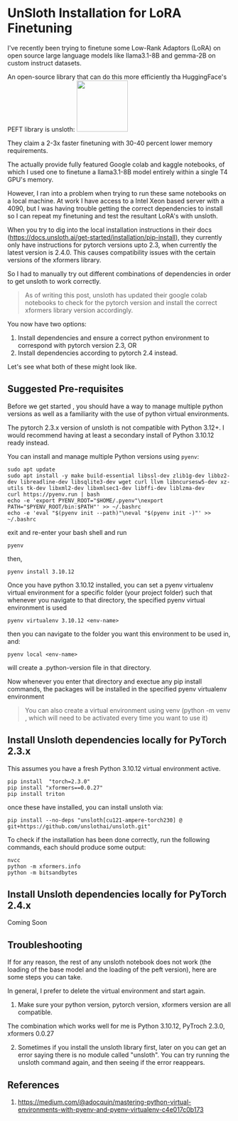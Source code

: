 # UnSloth Installation for LoRA Finetuning

I've recently been trying to finetune some Low-Rank Adaptors (LoRA) on open source large language models like llama3.1-8B and gemma-2B on custom instruct datasets.

An open-source library that can do this more efficiently tha HuggingFace's PEFT library is unsloth: <a href="https://github.com/unslothai/unsloth"><img src="https://github.com/unslothai/unsloth/raw/main/images/unsloth%20new%20logo.png" width="115"></a>

They claim a 2-3x faster finetuning with 30-40 percent lower memory requirements.

The actually provide fully featured Google colab and kaggle notebooks, of which I used one to finetune a llama3.1-8B model entirely within a single T4 GPU's memory.

However, I ran into a problem when trying to run these same notebooks on a local machine. At work I have access to a Intel Xeon based server with a 4090, but I was having trouble getting the correct dependencies to install so I can repeat my finetuning and test the resultant LoRA's with unsloth.

When you try to dig into the local installation instructions in their docs (https://docs.unsloth.ai/get-started/installation/pip-install), they currently only have instructions for pytorch versions upto 2.3, when currently the latest version is 2.4.0. This causes compatibility issues with the certain versions of the xformers library.

So I had to manually try out different combinations of dependencies in order to get unsloth to work correctly.

> As of writing this post, unsloth has updated their google colab notebooks to check for the pytorch version and install the correct xformers library version accordingly.

You now have two options:

1. Install dependencies and ensure a correct python environment to correspond with pytorch version 2.3, OR
2. Install dependencies according to pytorch 2.4 instead.

Let's see what both of these might look like.

## Suggested Pre-requisites

Before we get started , you should have a way to manage multiple python versions as well as a familiarity with the use of python virtual environments.

The pytorch 2.3.x version of unsloth is not compatible with Python 3.12+. I would recommend having at least a secondary install of Python 3.10.12 ready instead.

You can install and manage multiple Python versions using ```pyenv```:

```console
sudo apt update
sudo apt install -y make build-essential libssl-dev zlib1g-dev libbz2-dev libreadline-dev libsqlite3-dev wget curl llvm libncursesw5-dev xz-utils tk-dev libxml2-dev libxmlsec1-dev libffi-dev liblzma-dev
curl https://pyenv.run | bash
echo -e 'export PYENV_ROOT="$HOME/.pyenv"\nexport PATH="$PYENV_ROOT/bin:$PATH"' >> ~/.bashrc
echo -e 'eval "$(pyenv init --path)"\neval "$(pyenv init -)"' >> ~/.bashrc
```

exit and re-enter your bash shell and run 

```
pyenv
```

then,

```
pyenv install 3.10.12
```

Once you have python 3.10.12 installed, you can set a pyenv virtualenv virtual environment for a specific folder (your project folder) such that whenever you navigate to that directory, the specified pyenv virtual environment is used

```
pyenv virtualenv 3.10.12 <env-name>
```

then you can navigate to the folder you want this environment to be used in, and:

```
pyenv local <env-name>
```

will create a .python-version file in that directory.

Now whenever you enter that directory and exectue any pip install commands, the packages will be installed in the specified pyenv virtualenv environment

> You can also create a virtual environment using venv (python -m venv <env-name>, which will need to be activated every time you want to use it)

## Install Unsloth dependencies locally for PyTorch 2.3.x

This assumes you have a fresh Python 3.10.12 virtual environment active.

```
pip install  "torch=2.3.0"
pip install "xformers==0.0.27"
pip install triton
```
once these have installed, you can install unsloth via:

```
pip install --no-deps "unsloth[cu121-ampere-torch230] @ git+https://github.com/unslothai/unsloth.git"
```

To check if the installation has been done correctly, run the following commands, each should produce some output:

```
nvcc
python -m xformers.info
python -m bitsandbytes
```

## Install Unsloth dependencies locally for PyTorch 2.4.x

Coming Soon

## Troubleshooting

If for any reason, the rest of any unsloth notebook does not work (the loading of the base model and the loading of the peft version), here are some steps you can take.

In general, I prefer to delete the virtual environment and start again.

1. Make sure your python version, pytorch version, xformers version are all compatible.

The combination which works well for me is Python 3.10.12, PyTroch 2.3.0, xformers 0.0.27

2. Sometimes if you install the unsloth library first, later on you can get an error saying there is no module called "unsloth". You can try running the unsloth command again, and then seeing if the error reappears.


## References

1. https://medium.com/@adocquin/mastering-python-virtual-environments-with-pyenv-and-pyenv-virtualenv-c4e017c0b173

